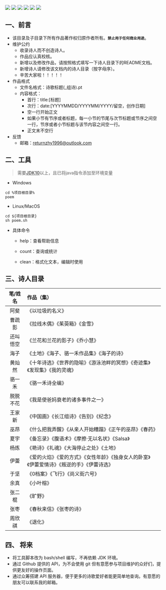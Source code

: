 
![](https://img.shields.io/badge/only-bot-green)
![](https://img.shields.io/badge/%E4%B8%AD%E6%96%87-%E7%8E%B0%E4%BB%A3%E8%AF%97-red)
![](https://img.shields.io/badge/%E2%9D%A4-%E5%AD%A6%E9%99%A2%E5%90%91-blue)
![](https://img.shields.io/badge/poems-1152-yellowgreen)
![](https://img.shields.io/badge/poets-20-lightgrey)
![](https://img.shields.io/github/repo-size/sheepzh/poetry)

## 一、前言

+ 该目录及子目录下所有作品著作权归原作者所有。**`禁止用于任何商业用途`**。
+ 维护公约
	+ 收录诗人而不创造诗人。
	+ 作品应认真校核。
	+ 新增以及修改作品，请按照格式填写一下诗人目录下的README文档。
	+ 新增诗人请修改该文档内的诗人目录（按字母序）。
	+ 辛苦大家啦！！！！！
+ 作品格式
	+ 文件名格式：诗歌标题(_组诗).pt
	+ 内容格式：
		+ 首行：title:[标题]
		+ 次行：date:[YYYYMMDD/YYYYMM/YYYY/留空，创作日期]
		+ 空一行开始正文
		+ 如果小节有节序或者标题，每一小节的节尾与次节标题或节序之间空一行，节序或者小节标题与该节内容之间空一行。
		+ 正文末不空行
+ 反馈
	+ 邮箱：returnzhy1996@outlook.com
	
## 二、工具

>需要<u>**JDK10**</u>以上，且已将java指令添加至环境变量

+ Windows

```batch
cd %项目根目录%
poem
```

+ Linux/MacOS
```shell
cd ${项目根目录}
sh poem.sh
```

+ 具体命令

	+ help：查看帮助信息
	
	+ count：查询或统计

	+ clean：格式化文本，编辑时使用

## 三、诗人目录

|笔/姓名|作品（集）
|:-:|:-|
|阿斐|《以垃圾的名义》
|曹疏影|《拉线木偶》《茱萸箱》《金雪》
|还叫悟空|《兰花和兰花的影子》《乔小慧》
|海子|《土地》《海子、骆一禾作品集》《海子的诗》
|黄灿然|《十年诗选》《世界的隐喻》《游泳池畔的冥想》《奇迹集》《发现集》《我的灵魂》
|骆一禾|《骆一禾诗全编》
|脱脱不花|《我是使爸妈衰老的诸多事件之一》
|王家新|《中国画》《长江组诗》《告别》《纪念》
|巫昂|《什么把我弄醒》《从亲人开始糟蹋》《正午的巫昂》《春药》
|夏宇|《备忘录》《腹语术》《摩擦·无以名状》《Salsa》
|杨炼|《艳诗》《礼魂》《大海停止之处》《土地》
|伊蕾|《爱的火焰》《爱的方式》《女性年龄》《独身女人的卧室》《伊蕾爱情诗》《叛逆的手》《伊蕾诗选》
|于坚|《0档案》《飞行》《尚义街六号》
|余真|《小叶榕》
|张二棍|《旷野》
|张枣|《春秋来信》《张枣的诗》
|周欣祺|《退化》

## 四、 将来

+ 将工具脚本改为 bash/shell 编写，不再依赖 JDK 环境。
+ 通过 Github 提供的 API，为不会使用 git 但有意愿参与项目维护的众好们，提供更友好的操作页面。
+ 通过众筹搭建 API 服务器，便于更多的诗歌爱好者能更简单地查询。有意愿的朋友可以联系我的邮箱。
